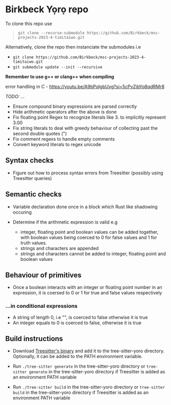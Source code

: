 # Birkbeck Yọrọ repo

To clone this repo use 
>```git clone --recurse-submodule https://github.com/Birkbeck/msc-projects-2023-4-timitaiwo.git```

Alternatively, clone the repo then instanciate the submodules i.e 
- ```git clone https://github.com/Birkbeck/msc-projects-2023-4-timitaiwo.git```
- ```git submodule update --init --recursive```

**Remember to use g++ or clang++ when compiling**

error handling in C - https://youtu.be/A9bPqlgbUvg?si=5cPvZjbYq8qdRMr8 

*TODO: ...*
- Ensure compound binary expressions are parsed correctly
- Hide arithmetic operators after the above is done
- Fix floating point Regex to recognize literals like 3. to implicitly represent 3.00
- Fix string literals to deal with greedy behaviour of collecting past the second double quotes (")
- Fix comment regexs to handle empty comments 
- Convert keyword literals to regex unicode 

## Syntax checks
- Figure out how to process syntax errors from Treesitter (possibly using Treesitter queries)

## Semantic checks
- Variable declaration done once in a block which Rust like shadowing occuring

- Determine if the arithmetic expression is valid e.g 
    - integer, floating point and boolean values can be added together, with boolean values being coerced to 0 for false values and 1 for truth values.
    - strings and characters are appended
    - strings and characters cannot be added to integer, floating point and boolean values


## Behaviour of primitives
- Once a boolean interacts with an integer or floating point number in an expression, it is coersed to 0 or 1 for true and false values respectively

### ...in conditional expressions
- A string of length 0, i.e "", is coerced to false otherwise it is true
- An integer equals to 0 is coerced to false, otherwise it is true



## Build instructions
- Download [Treesitter's binary](https://github.com/tree-sitter/tree-sitter/releases) and add it to the tree-sitter-yoro directory. Optionally, it can be added to the PATH environment variable.

- Run ```./tree-sitter generate``` in the tree-sitter-yoro directory or ```tree-sitter generate``` in the tree-sitter-yoro directory if Treesitter is added as an environment PATH variable

- Run ```./tree-sitter build``` in the tree-sitter-yoro directory or ```tree-sitter build``` in the tree-sitter-yoro directory if Treesitter is added as an environment PATH variable
